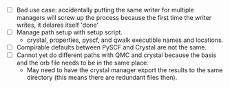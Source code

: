 - [ ] Bad use case: accidentally putting the same writer for multiple managers
      will screw up the process because the first time the writer writes, it delares itself 'done'
- [ ] Manage path setup with setup script.
  - crystal, properties, pyscf, and qwalk executible names and locations.
- [ ] Compirable defaults between PySCF and Crystal are not the same.
- [ ] Cannot yet do different paths with QMC and crystal because the basis and the orb file needs to be in the same place.
  - May need to have the crystal manager export the results to the same directory (this means there are redundant files then).
